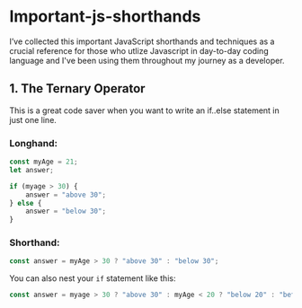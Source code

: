 # Important-js-shorthands
I’ve collected this important JavaScript shorthands and techniques as a crucial reference for those who utlize Javascript in day-to-day coding language and 
I've been using them throughout my journey as a developer.

## 1. The Ternary Operator
This is a great code saver when you want to write an if..else statement in just one line.

### Longhand:
```javascript
const myAge = 21;
let answer;

if (myage > 30) {
    answer = "above 30";
} else {
    answer = "below 30";
}
```
### Shorthand:

```javascript
const answer = myAge > 30 ? "above 30" : "below 30";
```
You can also nest your `if` statement like this:
```javascript
const answer = myage > 30 ? "above 30" : myAge < 20 ? "below 20" : "between  30 - 20";
```
